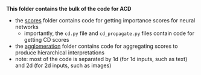 **This folder contains the bulk of the code for ACD**

- the [scores](scores) folder contains code for getting importance scores for neural networks
  - importantly, the `cd.py` file and `cd_propagate.py` files contain code for getting CD scores
- the [agglomeration](agglomeration) folder contains code for aggregating scores to produce hierarchical interpretations
- note: most of the code is separated by 1d (for 1d inputs, such as text) and 2d (for 2d inputs, such as images)